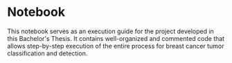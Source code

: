 # Notebook

This notebook serves as an execution guide for the project developed in this Bachelor's Thesis. It contains well-organized and commented code that allows step-by-step execution of the entire process for breast cancer tumor classification and detection.